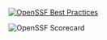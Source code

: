 [![OpenSSF Best Practices](https://www.bestpractices.dev/projects/10256/badge)](https://www.bestpractices.dev/projects/10256)

![OpenSSF Scorecard](https://api.securityscorecards.dev/projects/github.com/camiloprr/camiloprr.github.io/badge)

